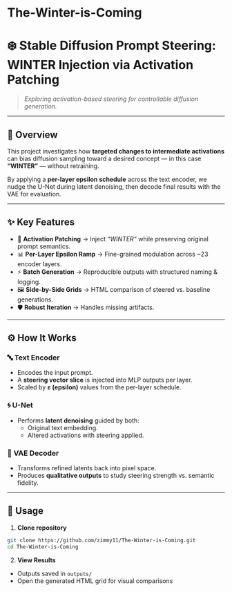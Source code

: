 # The-Winter-is-Coming
# ❄️ Stable Diffusion Prompt Steering: WINTER Injection via Activation Patching  

> *Exploring activation-based steering for controllable diffusion generation.*  

---

## 🌌 Overview  

This project investigates how **targeted changes to intermediate activations** can bias diffusion sampling toward a desired concept — in this case **“WINTER”** — without retraining.  

By applying a **per-layer epsilon schedule** across the text encoder, we nudge the U-Net during latent denoising, then decode final results with the VAE for evaluation.  

---

## ✨ Key Features  

- 🧩 **Activation Patching** → Inject *“WINTER”* while preserving original prompt semantics.  
- 📊 **Per-Layer Epsilon Ramp** → Fine-grained modulation across ~23 encoder layers.  
- ⚡ **Batch Generation** → Reproducible outputs with structured naming & logging.  
- 🖼️ **Side-by-Side Grids** → HTML comparison of steered vs. baseline generations.  
- 🛡️ **Robust Iteration** → Handles missing artifacts.  

---

## ⚙️ How It Works  

### 🔤 **Text Encoder**  
- Encodes the input prompt.  
- A **steering vector slice** is injected into MLP outputs per layer.  
- Scaled by **ε (epsilon)** values from the per-layer schedule.  

### 🌀 **U-Net**  
- Performs **latent denoising** guided by both:  
  - Original text embedding.  
  - Altered activations with steering applied.  

### 🎨 **VAE Decoder**  
- Transforms refined latents back into pixel space.  
- Produces **qualitative outputs** to study steering strength vs. semantic fidelity.  

---

## 🚀 **Usage**

1. **Clone repository**

```bash
git clone https://github.com/zimmy11/The-Winter-is-Coming.git
cd The-Winter-is-Coming
```

2. **View Results**

- Outputs saved in ```outputs/```
- Open the generated HTML grid for visual comparisons
